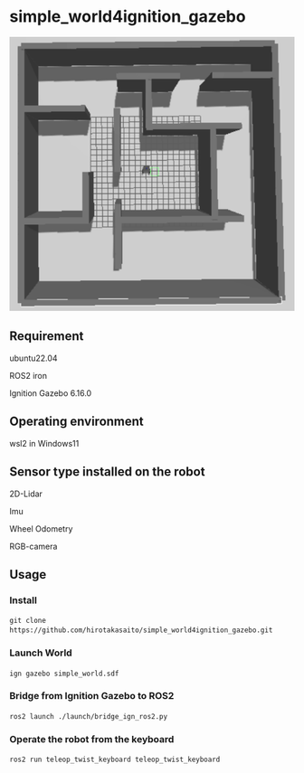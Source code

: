 # simple_world4ignition_gazebo

![world image](./images/simple_world_img.png)

## Requirement
ubuntu22.04

ROS2 iron

Ignition Gazebo 6.16.0

## Operating environment
wsl2 in Windows11

## Sensor type installed on the robot
2D-Lidar

Imu

Wheel Odometry

RGB-camera

## Usage

### Install 
`git clone https://github.com/hirotakasaito/simple_world4ignition_gazebo.git`

### Launch World
`ign gazebo simple_world.sdf`

### Bridge from Ignition Gazebo to ROS2
`ros2 launch ./launch/bridge_ign_ros2.py`

### Operate the robot from the keyboard
`ros2 run teleop_twist_keyboard teleop_twist_keyboard`


